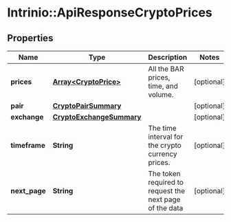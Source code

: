# Intrinio::ApiResponseCryptoPrices

## Properties
Name | Type | Description | Notes
------------ | ------------- | ------------- | -------------
**prices** | [**Array&lt;CryptoPrice&gt;**](CryptoPrice.md) | All the BAR prices, time, and volume. | [optional] 
**pair** | [**CryptoPairSummary**](CryptoPairSummary.md) |  | [optional] 
**exchange** | [**CryptoExchangeSummary**](CryptoExchangeSummary.md) |  | [optional] 
**timeframe** | **String** | The time interval for the crypto currency prices. | [optional] 
**next_page** | **String** | The token required to request the next page of the data | [optional] 


